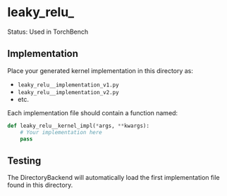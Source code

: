 # leaky_relu_

Status: Used in TorchBench

## Implementation

Place your generated kernel implementation in this directory as:
- `leaky_relu__implementation_v1.py`
- `leaky_relu__implementation_v2.py`
- etc.

Each implementation file should contain a function named:
```python
def leaky_relu__kernel_impl(*args, **kwargs):
    # Your implementation here
    pass
```

## Testing

The DirectoryBackend will automatically load the first implementation file found in this directory.
